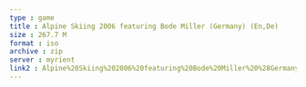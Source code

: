 ```yaml
---
type : game
title : Alpine Skiing 2006 featuring Bode Miller (Germany) (En,De)
size : 267.7 M
format : iso
archive : zip
server : myrient
link2 : Alpine%20Skiing%202006%20featuring%20Bode%20Miller%20%28Germany%29%20%28En%2CDe%29
---
```

